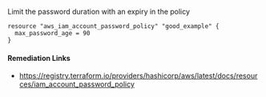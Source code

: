 
Limit the password duration with an expiry in the policy

```hcl
resource "aws_iam_account_password_policy" "good_example" {
  max_password_age = 90
}
```

#### Remediation Links
 - https://registry.terraform.io/providers/hashicorp/aws/latest/docs/resources/iam_account_password_policy

